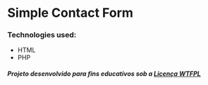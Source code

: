 # Simple Contact Form

### Technologies used:

- HTML
- PHP

##### Projeto desenvolvido para fins educativos sob a [Licença WTFPL](https://github.com/henriquenocera/simple-contact-form/blob/master/LICENSE)

